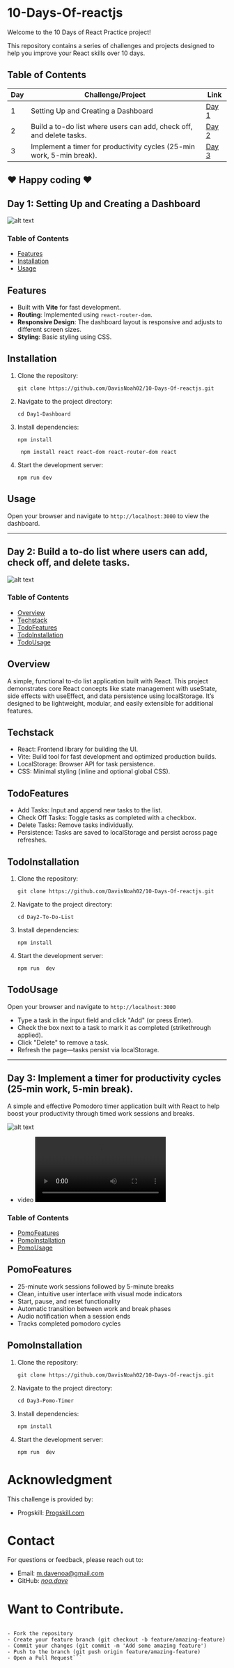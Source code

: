 # 10-Days-Of-reactjs
Welcome to the 10 Days of React Practice project! 

This repository contains a series of challenges and projects designed to help you improve your React skills over 10 days.


## Table of Contents

| Day | Challenge/Project | Link |
| --- | ----------------- | ---- |
| 1   | Setting Up and Creating a Dashboard | [Day 1](#day-1-setting-up-and-creating-a-dashboard) |
| 2   | Build a to-do list where users can add, check off, and delete tasks. | [Day 2](#day-2-tbd) |
| 3   | Implement a timer for productivity cycles (25-min work, 5-min break). | [Day 3](#day-3-tbd) |


❤️ Happy coding ❤️
-------------------------------------

## Day 1: Setting Up and Creating a Dashboard
![alt text](image-1.png)
### Table of Contents
- [Features](#features)
- [Installation](#installation)
- [Usage](#usage)


## Features
- Built with **Vite** for fast development.
- **Routing**: Implemented using `react-router-dom`.
- **Responsive Design**: The dashboard layout is responsive and adjusts to different screen sizes.
- **Styling**: Basic styling using CSS.

## Installation
1. Clone the repository:

   ````git clone https://github.com/DavisNoah02/10-Days-Of-reactjs.git````

2. Navigate to the project directory:

    ```cd Day1-Dashboard ```

3. Install dependencies:

    ```npm install```

   `` npm install react react-dom react-router-dom react``

4. Start the development server:

    ```npm run dev```

##  Usage
Open your browser and navigate to ``http://localhost:3000`` to view the dashboard.

--------------------------------------------------------------------------

## Day 2: Build a to-do list where users can add, check off, and delete tasks.
![alt text](image.png)

### Table of Contents
- [Overview](#overview)
- [Techstack](#techstack)
- [TodoFeatures](#todofeatures)
- [TodoInstallation](#todoinstallation)
- [TodoUsage](#todoUsage)


## Overview
A simple, functional to-do list application built with React. This project demonstrates core React concepts like state management with useState, side effects with useEffect, and data persistence using localStorage. It’s designed to be lightweight, modular, and easily extensible for additional features.

## Techstack 
- React: Frontend library for building the UI.
- Vite: Build tool for fast development and optimized production builds.
- LocalStorage: Browser API for task persistence.
- CSS: Minimal styling (inline and optional global CSS).

## TodoFeatures
-  Add Tasks: Input and append new tasks to the list.
- Check Off Tasks: Toggle tasks as completed with a checkbox.
- Delete Tasks: Remove tasks individually.
- Persistence: Tasks are saved to localStorage and persist across page  refreshes.

## TodoInstallation
1. Clone the repository:

   ````git clone https://github.com/DavisNoah02/10-Days-Of-reactjs.git````

2. Navigate to the project directory:

    ```cd Day2-To-Do-List```

3. Install dependencies:

    ```npm install```

4. Start the development server:

    ```npm run  dev```

## TodoUsage
Open your browser and navigate to ``http://localhost:3000`` 

- Type a task in the input field and click "Add" (or press Enter).
- Check the box next to a task to mark it as completed (strikethrough applied).
- Click "Delete" to remove a task.
- Refresh the page—tasks persist via localStorage.

--------------------------------------------------------------------------


## Day 3: Implement a timer for productivity cycles (25-min work, 5-min break).
A simple and effective Pomodoro timer application built with React to help boost your productivity through timed work sessions and breaks.

![alt text](image-2.png)
- video
<video controls src="20250228-1544-40.2598278.mp4" title="Title"></video>

### Table of Contents
- [PomoFeatures](#pomofeatures)
- [PomoInstallation](#pomoinstallation)
- [PomoUsage](#pomoUsage)


## PomoFeatures
- 25-minute work sessions followed by 5-minute breaks
- Clean, intuitive user interface with visual mode indicators
- Start, pause, and reset functionality
- Automatic transition between work and break phases
- Audio notification when a session ends
- Tracks completed pomodoro cycles


## PomoInstallation
1. Clone the repository:

   ````git clone https://github.com/DavisNoah02/10-Days-Of-reactjs.git````

2. Navigate to the project directory:

    ```cd Day3-Pomo-Timer```

3. Install dependencies:

    ```npm install```

4. Start the development server:

    ```npm run  dev```



# Acknowledgment
This challenge is provided by:
- Progskill: [Progskill.com](https://progskill.com)

# Contact
For questions or feedback, please reach out to:
- Email: m.davenoa@gmail.com
- GitHub: [_noa.dave_](https://github.com/DavisNoah02)

# Want to Contribute.
```Contributions are welcome! Please feel free to submit a Pull Request.

- Fork the repository
- Create your feature branch (git checkout -b feature/amazing-feature)
- Commit your changes (git commit -m 'Add some amazing feature')
- Push to the branch (git push origin feature/amazing-feature)
- Open a Pull Request```


